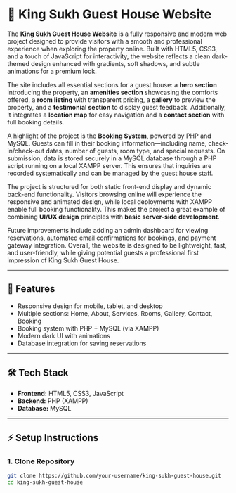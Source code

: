 # 🏨 King Sukh Guest House Website  

The **King Sukh Guest House Website** is a fully responsive and modern web project designed to provide visitors with a smooth and professional experience when exploring the property online. Built with HTML5, CSS3, and a touch of JavaScript for interactivity, the website reflects a clean dark-themed design enhanced with gradients, soft shadows, and subtle animations for a premium look.  

The site includes all essential sections for a guest house: a **hero section** introducing the property, an **amenities section** showcasing the comforts offered, a **room listing** with transparent pricing, a **gallery** to preview the property, and a **testimonial section** to display guest feedback. Additionally, it integrates a **location map** for easy navigation and a **contact section** with full booking details.  

A highlight of the project is the **Booking System**, powered by PHP and MySQL. Guests can fill in their booking information—including name, check-in/check-out dates, number of guests, room type, and special requests. On submission, data is stored securely in a MySQL database through a PHP script running on a local XAMPP server. This ensures that inquiries are recorded systematically and can be managed by the guest house staff.  

The project is structured for both static front-end display and dynamic back-end functionality. Visitors browsing online will experience the responsive and animated design, while local deployments with XAMPP enable full booking functionality. This makes the project a great example of combining **UI/UX design** principles with **basic server-side development**.  

Future improvements include adding an admin dashboard for viewing reservations, automated email confirmations for bookings, and payment gateway integration. Overall, the website is designed to be lightweight, fast, and user-friendly, while giving potential guests a professional first impression of King Sukh Guest House.  

---

## 🚀 Features  
- Responsive design for mobile, tablet, and desktop  
- Multiple sections: Home, About, Services, Rooms, Gallery, Contact, Booking  
- Booking system with PHP + MySQL (via XAMPP)  
- Modern dark UI with animations  
- Database integration for saving reservations  

---

## 🛠️ Tech Stack  
- **Frontend:** HTML5, CSS3, JavaScript  
- **Backend:** PHP (XAMPP)  
- **Database:** MySQL  

---

## ⚡ Setup Instructions  

### 1. Clone Repository  
```bash
git clone https://github.com/your-username/king-sukh-guest-house.git
cd king-sukh-guest-house
